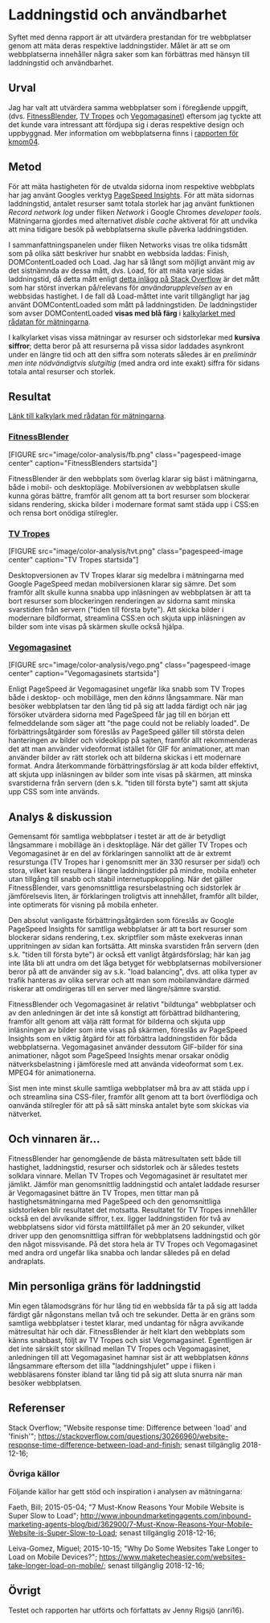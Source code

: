 Laddningstid och användbarhet
=======================

Syftet med denna rapport är att utvärdera prestandan för tre webbplatser genom att mäta deras respektive laddningstider. Målet är att se om webbplatserna innehåller några saker som kan förbättras med hänsyn till laddningstid och användbarhet.

Urval
-----------------------

Jag har valt att utvärdera samma webbplatser som i föregående uppgift, (dvs. [FitnessBlender](https://www.fitnessblender.com/), [TV Tropes](https://tvtropes.org/) och [Vegomagasinet](https://www.vegomagasinet.se/)) eftersom jag tyckte att det kunde vara intressant att fördjupa sig i deras respektive design och uppbyggnad. Mer information om webbplatserna finns i <a href="http://www.student.bth.se/~anri16/dbwebb-kurser/design/me/redovisa/htdocs/rapport/fargschema">rapporten för kmom04</a>.

Metod
-----------------------

För att mäta hastigheten för de utvalda sidorna inom respektive webbplats har jag använt Googles verktyg <a href="https://developers.google.com/speed/pagespeed/insights/">PageSpeed Insights</a>. För att mäta sidornas laddningstid, antalet resurser samt totala storlek har jag använt funktionen *Record network log* under fliken *Network* i Google Chromes *developer tools*. Mätningarna gjordes med alternativet *disble cache* aktiverat för att undvika att mina tidigare besök på webbplatserna skulle påverka laddningstiden.

I sammanfattningspanelen under fliken Networks visas tre olika tidsmått som på olika sätt beskriver hur snabbt en webbsida laddas: Finish, DOMContentLoaded och Load. Jag har så långt som möjligt använt mig av det sistnämnda av dessa mått, dvs. Load, för att mäta varje sidas laddningstid, då detta mått enligt <a href="https://stackoverflow.com/questions/30266960/website-response-time-difference-between-load-and-finish">detta inlägg på Stack Overflow</a> är det mått som har störst inverkan på/relevans för *användarupplevelsen* av en webbsidas hastighet. I de fall då Load-måttet inte varit tillgängligt har jag använt DOMContentLoaded som mått på laddningstiden. De laddningstider som avser DOMContentLoaded **visas med blå färg** i <a href="https://docs.google.com/spreadsheets/d/1z7zE6eS6_jfvT_eIiBfTqNhIdciwZmS2aZcF6OvUGhY/edit?usp=sharing">kalkylarket med rådatan för mätningarna</a>.

I kalkylarket visas vissa mätningar av resurser och sidstorlekar med **kursiva siffror**; detta beror på att resurserna på vissa sidor laddades asynkront under en längre tid och att den siffra som noterats således är en *preliminär men inte nödvändigtvis slutgiltig* (med andra ord inte exakt) siffra för sidans totala antal resurser och storlek.

Resultat
-----------------------

<a href="https://docs.google.com/spreadsheets/d/1z7zE6eS6_jfvT_eIiBfTqNhIdciwZmS2aZcF6OvUGhY/edit?usp=sharing">Länk till kalkylark med rådatan för mätningarna</a>.

<h3><a href="https://www.fitnessblender.com/">FitnessBlender</a></h3>

[FIGURE src="image/color-analysis/fb.png" class="pagespeed-image center" caption="FitnessBlenders startsida"]

FitnessBlender är den webbplats som överlag klarar sig bäst i mätningarna, både i mobil- och desktopläge. Mobilversionen av webbplatsen skulle kunna göras bättre, framför allt genom att ta bort resurser som blockerar sidans rendering, skicka bilder i modernare format samt städa upp i CSS:en och rensa bort onödiga stilregler.

<h3><a href="https://tvtropes.org/">TV Tropes</a></h3>

[FIGURE src="image/color-analysis/tvt.png" class="pagespeed-image center" caption="TV Tropes startsida"]

Desktopversionen av TV Tropes klarar sig medelbra i mätningarna med Google PageSpeed medan mobilversionen klarar sig sämre. Det som framför allt skulle kunna snabba upp inläsningen av webbplatsen är att ta bort resurser som blockeringen renderingen av sidorna samt minska svarstiden från servern ("tiden till första byte"). Att skicka bilder i modernare bildformat, streamlina CSS:en och skjuta upp inläsningen av bilder som inte visas på skärmen skulle också hjälpa.

<h3><a href="https://www.vegomagasinet.se/">Vegomagasinet</a></h3>

[FIGURE src="image/color-analysis/vego.png" class="pagespeed-image center" caption="Vegomagasinets startsida"]

Enligt PageSpeed är Vegomagasinet ungefär lika snabb som TV Tropes både i desktop- och mobilläge, men den *känns* långsammare. När man besöker webbplatsen tar den lång tid på sig att ladda färdigt och när jag försöker utvärdera sidorna med PageSpeed får jag till en början ett felmeddelande som säger att "the page could not be reliably loaded". De förbättringsåtgärder som föreslås av PageSpeed gäller till största delen hanteringen av bilder och videoklipp på sajten, framför allt rekommenderas det att man använder videoformat istället för GIF för animationer, att man använder bilder av rätt storlek och att bilderna skickas i ett modernare format. Andra återkommande förbättringsförslag är att koda bilder effektivt, att skjuta upp inläsningen av bilder som inte visas på skärmen, att minska svarstiderna från servern (den s.k. "tiden till första byte") samt att skjuta upp CSS som inte används.

Analys & diskussion
-----------------------

Gemensamt för samtliga webbplatser i testet är att de är betydligt långsammare i mobilläge än i desktopläge. När det gäller TV Tropes och Vegomagasinet är en del av förklaringen sannolikt att de är extremt resurstunga (TV Tropes har i genomsnitt mer än 330 resurser per sida!) och stora, vilket kan resultera i längre laddningstider på mindre, mobila enheter utan tillgång till snabb och stabil internetuppkoppling. När det gäller FitnessBlender, vars genomsnittliga resursbelastning och sidstorlek är jämförelsevis liten, är förklaringen troligtvis att innehållet, framför allt bilder, inte optimerats för visning på mobila enheter.

Den absolut vanligaste förbättringsåtgärden som föreslås av Google PageSpeed Insights för samtliga webbplatser är att ta bort resurser som blockerar sidans rendering, t.ex. skriptfiler som måste exekveras innan uppritningen av sidan kan fortsätta. Att minska svarstiden från servern (den s.k. "tiden till första byte") är också ett vanligt åtgärdsförslag; här kan jag inte låta bli att undra om det låga betyget för webbplatsernas mobilversioner beror på att de använder sig av s.k. "load balancing", dvs. att olika typer av trafik hanteras av olika servrar och att man som mobilanvändare därmed riskerar att omdirigeras till en server med längre/sämre svarstid.

FitnessBlender och Vegomagasinet är relativt "bildtunga" webbplatser och av den anledningen är det inte så konstigt att förbättrad bildhantering, framför allt genom att välja rätt format för bilderna och skjuta upp inläsningen av bilder som inte visas på skärmen, föreslås av PageSpeed Insights som en viktig åtgärd för att förbättra laddningstiden för båda webbplatserna. Vegomagasinet använder dessutom GIF-bilder för sina animationer, något som PageSpeed Insights menar orsakar onödig nätverksbelastning i jämföresle med att använda videoformat som t.ex. MPEG4 för animationerna.

Sist men inte minst skulle samtliga webbplatser må bra av att städa upp i och streamlina sina CSS-filer, framför allt genom att ta bort överflödiga och oanvända stilregler för att på så sätt minska antalet byte som skickas via nätverket.

Och vinnaren är...
-----------------------

FitnessBlender har genomgående de bästa mätresultaten sett både till hastighet, laddningstid, resurser och sidstorlek och är således testets solklara vinnare. Mellan TV Tropes och Vegomagasinet är resultatet mer jämlikt. Jämför man genomsnittlig laddningstid och antalet laddade resurser är Vegomagasinet bättre än TV Tropes, men tittar man på hastighetsmätningarna med PageSpeed och den genomsnittliga sidstorleken blir resultatet det motsatta. Resultatet för TV Tropes innehåller också en del avvikande siffror, t.ex. ligger laddningstiden för två av webbplatsens sidor vid första mättillfället på mer än 20 sekunder, vilket driver upp den genomsnittliga siffran för webbplatsens laddningstid och gör den något missvisande. På det stora hela är TV Tropes och Vegomagasinet med andra ord ungefär lika snabba och landar således på en delad andraplats.

Min personliga gräns för laddningstid
-------------------------------------

Min egen tålamodsgräns för hur lång tid en webbsida får ta på sig att ladda färdigt går någonstans mellan två och tre sekunder. Detta är en gräns som samtliga webbplatser i testet klarar, med undantag för några avvikande mätresultat här och där. FitnessBlender är helt klart den webbplats som känns snabbast, följt av TV Tropes och sist Vegomagasinet. Egentligen är det inte särskilt stor skillnad mellan TV Tropes och Vegomagasinet, anledningen till att Vegomagasinet hamnar sist är att webbplatsen *känns* långsammare eftersom det lilla "laddningshjulet" uppe i fliken i webbläsarens fönster ibland tar lång tid på sig att sluta snurra när man besöker webbplatsen.

Referenser
-----------------------

Stack Overflow; "Website response time: Difference between 'load' and 'finish'"; https://stackoverflow.com/questions/30266960/website-response-time-difference-between-load-and-finish; senast tillgänglig 2018-12-16;

### Övriga källor

Följande källor har gett stöd och inspiration i analysen av mätningarna:

Faeth, Bill; 2015-05-04; "7 Must-Know Reasons Your Mobile Website is Super Slow to Load"; http://www.inboundmarketingagents.com/inbound-marketing-agents-blog/bid/362900/7-Must-Know-Reasons-Your-Mobile-Website-is-Super-Slow-to-Load; senast tillgänglig 2018-12-16;

Leiva-Gomez, Miguel; 2015-10-15; "Why Do Some Websites Take Longer to Load on Mobile Devices?"; https://www.maketecheasier.com/websites-take-longer-load-on-mobile/; senast tillgänglig 2018-12-16;

Övrigt
-----------------------

Testet och rapporten har utförts och författats av Jenny Rigsjö (anri16).
